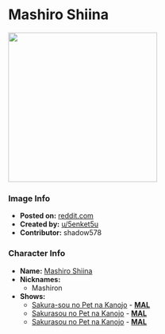 # Mashiro Shiina

<img src="https://raw.githubusercontent.com/shadow578/Project-Padoru/master/Padoru/pet-girl-shiina-mashiro.png" height="300">

### Image Info
* **Posted on:**     [reddit.com](https://www.reddit.com/r/Padoru/comments/dgdnhs/shiina_mashiro_from_sakurasou_no_pet_na_kanojo/)
* **Created by:**    [u/5enket5u](https://github.com/shadow578/Project-Padoru/blob/master/table-of-contents/creators/u5enket5u.md)
* **Contributor:**   shadow578

### Character Info
* **Name:**   [Mashiro Shiina](https://myanimelist.net/character/61371)
* **Nicknames:**
  * Mashiron
* **Shows:**
  * [Sakura-sou no Pet na Kanojo](https://github.com/shadow578/Project-Padoru/blob/master/table-of-contents/shows/SakurasounoPetnaKanojo.md) - [__MAL__](https://myanimelist.net/anime/13759/Sakura-sou_no_Pet_na_Kanojo)
  * [Sakurasou no Pet na Kanojo](https://github.com/shadow578/Project-Padoru/blob/master/table-of-contents/shows/SakurasounoPetnaKanojo.md) - [__MAL__](https://myanimelist.net/manga/28107/Sakurasou_no_Pet_na_Kanojo)
  * [Sakurasou no Pet na Kanojo](https://github.com/shadow578/Project-Padoru/blob/master/table-of-contents/shows/SakurasounoPetnaKanojo.md) - [__MAL__](https://myanimelist.net/manga/30051/Sakurasou_no_Pet_na_Kanojo)


